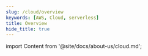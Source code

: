 ```yaml
---
slug: /cloud/overview
keywords: [AWS, Cloud, serverless]
title: Overview
hide_title: true
---
```

import Content from '@site/docs/about-us/cloud.md';

<Content />

